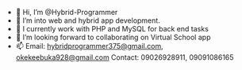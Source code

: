- 👋 Hi, I’m @Hybrid-Programmer
- 👀 I’m into web and hybrid app development. 
- 🌱 I currently work with PHP and MySQL for back end tasks 
- 💞️ I’m looking forward to collaborating on Virtual School app
- 📫 Email: hybridprogrammer375@gmail.com, okekeebuka928@gmail.com
     Contact: 09026928911, 09091086165 
     


<!--
Hybrid-Programmer/Hybrid-Programmer is a ✨ special ✨ repository because its `README.md` (this file) appears on your GitHub profile.
You can click the Preview link to take a look at your changes.
--->
